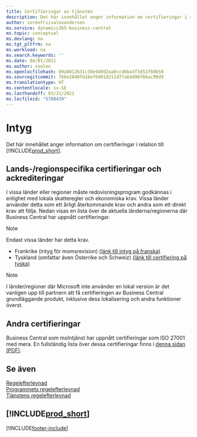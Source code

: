 ```yaml
---
title: Certifieringar av tjänsten
description: Det här innehållet anger information om certifieringar i relation till Business Central.
author: sorenfriisalexandersen
ms.service: dynamics365-business-central
ms.topic: conceptual
ms.devlang: na
ms.tgt_pltfrm: na
ms.workload: na
ms.search.keywords: ''
ms.date: 04/01/2021
ms.author: soalex
ms.openlocfilehash: 69a8012631c38e949d2aa0ccd6ba3f3d51f69b50
ms.sourcegitcommit: 766e2840fd16efb901d211d7fa64d96766ac99d9
ms.translationtype: HT
ms.contentlocale: sv-SE
ms.lasthandoff: 03/31/2021
ms.locfileid: "5788439"
---
```

# <a name="certifications"></a>Intyg

Det här innehållet anger information om certifieringar i relation till [!INCLUDE[prod_short](../includes/prod_short.md)].  

## <a name="countryregion-specific-certifications-and-accreditations"></a>Lands-/regionspecifika certifieringar och ackrediteringar

I vissa länder eller regioner måste redovisningsprogram godkännas i enlighet med lokala skatteregler och ekonomiska krav. Vissa länder använder detta som ett årligt återkommande krav och andra som ett direkt krav att följa. Nedan visas en lista över de aktuella länderna/regionerna där Business Central har uppnått certifieringar.

> [!NOTE]
> Endast vissa länder har detta krav.

- Frankrike (intyg för momsrevision) [(länk till intyg på franska)](https://certificates.infocert.org/#)<!--(https://certificates.infocert.org/certificates/CERTIF-07-181-R16.pdf)-->  
- Tyskland (omfattar även Österrike och Schweiz) [(länk till certifiering på tyska)](https://www.bdo.de/de-de/themen/softwarebescheinungen/bdo/microsoft-dynamics-365-business-central)  

> [!NOTE]  
> I länder/regioner där Microsoft inte använder en lokal version är det vanligen upp till partnern att få certifieringen av Business Central grundläggande produkt, inklusive dess lokalisering och andra funktioner överst.

## <a name="other-certifications"></a>Andra certifieringar

Business Central som molntjänst har uppnått certifieringar som ISO 27001 med mera. En fullständig lista över dessa certifieringar finns i [denna sidan (PDF)](https://aka.ms/d365-compliance-list).

## <a name="see-also"></a>Se även

[Regelefterlevnad](compliance-overview.md)  
[Programmets regelefterlevnad](compliance-application-compliance.md)  
[Tjänstens regelefterlevnad](compliance-service-compliance.md)  

## [!INCLUDE[prod_short](../includes/free_trial_md.md)]  


[!INCLUDE[footer-include](../includes/footer-banner.md)]